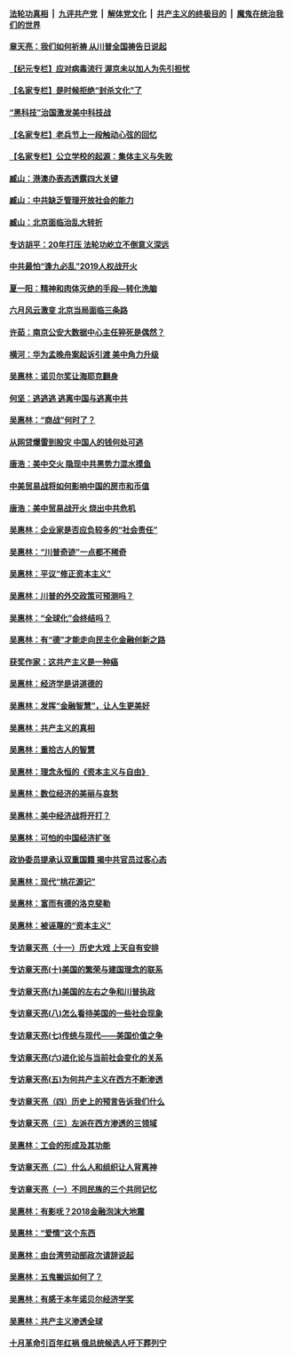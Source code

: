 ####  [法轮功真相](../../../../basic/blob/master/README.md?t=07020831) &nbsp;|&nbsp; [九评共产党](../../../../9ping.md/blob/master/README.md?t=07020831) &nbsp;|&nbsp; [解体党文化](../../../../jtdwh.md/blob/master/README.md?t=07020831)  &nbsp;|&nbsp; [共产主义的终极目的](../../../../gczydzjmd.md/blob/master/README.md?t=07020831) &nbsp;|&nbsp; [魔鬼在统治我们的世界](../../../../mgztzwmdsj.md/blob/master/README.md?t=07020831) 

#### [章天亮：我们如何祈祷 从川普全国祷告日说起](../pages/nsc423/n11944627.md?t=07020831) 

#### [【纪元专栏】应对病毒流行 渥京未以加人为先引担忧](../pages/nsc423/n11875714.md?t=07020831) 

#### [【名家专栏】是时候拒绝“封杀文化”了](../pages/nsc423/n11814093.md?t=07020831) 

#### [“黑科技”治国激发美中科技战](../pages/nsc423/n11638056.md?t=07020831) 

#### [【名家专栏】老兵节上一段触动心弦的回忆](../pages/nsc423/n11646016.md?t=07020831) 

#### [【名家专栏】公立学校的起源：集体主义与失败](../pages/nsc423/n11601833.md?t=07020831) 

#### [臧山：港澳办表态透露四大关键](../pages/nsc423/n11421628.md?t=07020831) 

#### [臧山：中共缺乏管理开放社会的能力](../pages/nsc423/n11407457.md?t=07020831) 

#### [臧山：北京面临治乱大转折](../pages/nsc423/n11406895.md?t=07020831) 

#### [专访胡平：20年打压 法轮功屹立不倒意义深远](../pages/nsc423/n11398800.md?t=07020831) 

#### [中共最怕“逢九必乱”2019人权战开火](../pages/nsc423/n11385248.md?t=07020831) 

#### [夏一阳：精神和肉体灭绝的手段—转化洗脑](../pages/nsc423/n11368250.md?t=07020831) 

#### [六月风云激变 北京当局面临三条路](../pages/nsc423/n11313668.md?t=07020831) 

#### [许茹：南京公安大数据中心主任猝死是偶然？](../pages/nsc423/n11064744.md?t=07020831) 

#### [横河：华为孟晚舟案起诉引渡 美中角力升级](../pages/nsc423/n11027230.md?t=07020831) 

#### [吴惠林：诺贝尔奖让海耶克翻身](../pages/nsc423/n10890049.md?t=07020831) 

#### [何坚：逃逃逃 逃离中国与逃离中共](../pages/nsc423/n10592891.md?t=07020831) 

#### [吴惠林：“商战”何时了？](../pages/nsc423/n10573558.md?t=07020831) 

#### [从网贷爆雷到股灾 中国人的钱何处可逃](../pages/nsc423/n10572800.md?t=07020831) 

#### [唐浩：美中交火 隐现中共黑势力混水摸鱼](../pages/nsc423/n10544040.md?t=07020831) 

#### [中美贸易战将如何影响中国的房市和币值](../pages/nsc423/n10543697.md?t=07020831) 

#### [唐浩：美中贸易战开火 烧出中共危机](../pages/nsc423/n10540126.md?t=07020831) 

#### [吴惠林：企业家是否应负较多的“社会责任”](../pages/nsc423/n10535022.md?t=07020831) 

#### [吴惠林：“川普奇迹”一点都不稀奇](../pages/nsc423/n10512808.md?t=07020831) 

#### [吴惠林：平议“修正资本主义”](../pages/nsc423/n10495724.md?t=07020831) 

#### [吴惠林：川普的外交政策可预测吗？](../pages/nsc423/n10462387.md?t=07020831) 

#### [吴惠林：“全球化”会终结吗？](../pages/nsc423/n10452838.md?t=07020831) 

#### [吴惠林：有“德”才能走向民主化金融创新之路](../pages/nsc423/n10432292.md?t=07020831) 

#### [获奖作家：这共产主义是一种癌](../pages/nsc423/n10431541.md?t=07020831) 

#### [吴惠林：经济学是讲道德的](../pages/nsc423/n10398014.md?t=07020831) 

#### [吴惠林：发挥“金融智慧”，让人生更美好](../pages/nsc423/n10375019.md?t=07020831) 

#### [吴惠林：共产主义的真相](../pages/nsc423/n10351394.md?t=07020831) 

#### [吴惠林：重拾古人的智慧](../pages/nsc423/n10337691.md?t=07020831) 

#### [吴惠林：理念永恒的《资本主义与自由》](../pages/nsc423/n10316274.md?t=07020831) 

#### [吴惠林：数位经济的美丽与哀愁](../pages/nsc423/n10292946.md?t=07020831) 

#### [吴惠林：美中经济战将开打？](../pages/nsc423/n10258825.md?t=07020831) 

#### [吴惠林：可怕的中国经济扩张](../pages/nsc423/n10219147.md?t=07020831) 

#### [政协委员提承认双重国籍 揭中共官员过客心态](../pages/nsc423/n10208809.md?t=07020831) 

#### [吴惠林：现代“桃花源记”](../pages/nsc423/n10185234.md?t=07020831) 

#### [吴惠林：富而有德的洛克斐勒](../pages/nsc423/n10142264.md?t=07020831) 

#### [吴惠林：被诬蔑的“资本主义”](../pages/nsc423/n10124816.md?t=07020831) 

#### [专访章天亮（十一）历史大戏 上天自有安排](../pages/nsc423/n10094905.md?t=07020831) 

#### [专访章天亮(十)美国的繁荣与建国理念的联系](../pages/nsc423/n10094899.md?t=07020831) 

#### [专访章天亮(九)美国的左右之争和川普执政](../pages/nsc423/n10094889.md?t=07020831) 

#### [专访章天亮(八)怎么看待美国的一些社会现象](../pages/nsc423/n10094857.md?t=07020831) 

#### [专访章天亮(七)传统与现代——美国价值之争](../pages/nsc423/n10093140.md?t=07020831) 

#### [专访章天亮(六)进化论与当前社会变化的关系](../pages/nsc423/n10092036.md?t=07020831) 

#### [专访章天亮(五)为何共产主义在西方不断渗透](../pages/nsc423/n10083620.md?t=07020831) 

#### [专访章天亮（四）历史上的预言告诉我们什么](../pages/nsc423/n10083606.md?t=07020831) 

#### [专访章天亮（三）左派在西方渗透的三领域](../pages/nsc423/n10081115.md?t=07020831) 

#### [吴惠林：工会的形成及其功能](../pages/nsc423/n10080633.md?t=07020831) 

#### [专访章天亮（二）什么人和组织让人背离神](../pages/nsc423/n10076637.md?t=07020831) 

#### [专访章天亮（一）不同民族的三个共同记忆](../pages/nsc423/n10074188.md?t=07020831) 

#### [吴惠林：有影呒？2018金融泡沫大地震](../pages/nsc423/n10040534.md?t=07020831) 

#### [吴惠林：“爱情”这个东西](../pages/nsc423/n10019423.md?t=07020831) 

#### [吴惠林：由台湾劳动部政次请辞说起](../pages/nsc423/n9979679.md?t=07020831) 

#### [吴惠林：五鬼搬运如何了？](../pages/nsc423/n9925338.md?t=07020831) 

#### [吴惠林：有感于本年诺贝尔经济学奖](../pages/nsc423/n9871883.md?t=07020831) 

#### [吴惠林：共产主义渗透全球](../pages/nsc423/n9812748.md?t=07020831) 

#### [十月革命引百年红祸 俄总统候选人吁下葬列宁](../pages/nsc423/n9810182.md?t=07020831) 

